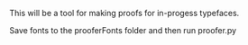 This will be a tool for making proofs for in-progess typefaces. 


Save fonts to the prooferFonts folder and then run proofer.py

